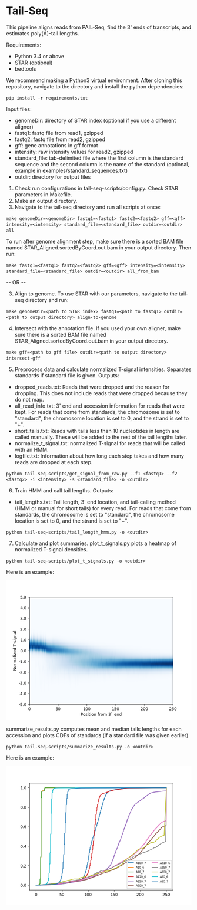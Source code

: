 # Tail-Seq

This pipeline aligns reads from PAIL-Seq, find the 3' ends of transcripts, and estimates poly(A)-tail lengths.

Requirements:
- Python 3.4 or above
- STAR (optional)
- bedtools

We recommend making a Python3 virtual environment. After cloning this repository, navigate to the directory and install the python dependencies:
```
pip install -r requirements.txt
```

Input files:
- genomeDir: directory of STAR index (optional if you use a different aligner)
- fastq1: fastq file from read1, gzipped
- fastq2: fastq file from read2, gzipped
- gff: gene annotations in gff format
- intensity: raw intensity values for read2, gzipped
- standard_file: tab-delimited file where the first column is the standard sequence and the second column is the name of the standard (optional, example in examples/standard_sequences.txt)
- outdir: directory for output files

1. Check run configurations in tail-seq-scripts/config.py. Check STAR parameters in Makefile.
2. Make an output directory.
3. Navigate to the tail-seq directory and run all scripts at once:
```
make genomeDir=<genomeDir> fastq1=<fastq1> fastq2=<fastq2> gff=<gff> intensity=<intensity> standard_file=<standard_file> outdir=<outdir> all
```

To run after genome alignment step, make sure there is a sorted BAM file named STAR_Aligned.sortedByCoord.out.bam in your output directory. Then run:
```
make fastq1=<fastq1> fastq2=<fastq2> gff=<gff> intensity=<intensity> standard_file=<standard_file> outdir=<outdir> all_from_bam
```

-- OR --

3. Align to genome. To use STAR with our parameters, navigate to the tail-seq directory and run:
```
make genomeDir=<path to STAR index> fastq1=<path to fastq1> outdir=<path to output directory> align-to-genome
```
4. Intersect with the annotation file. If you used your own aligner, make sure there is a sorted BAM file named STAR_Aligned.sortedByCoord.out.bam in your output directory.
```
make gff=<path to gff file> outdir=<path to output directory> intersect-gff
```
5. Preprocess data and calculate normalized T-signal intensities. Separates standards if standard file is given. Outputs:
- dropped_reads.txt: Reads that were dropped and the reason for dropping. This does not include reads that were dropped because they do not map.
- all_read_info.txt: 3' end and accession information for reads that were kept. For reads that come from standards, the chromosome is set to "standard", the chromosome location is set to 0, and the strand is set to "+".
- short_tails.txt: Reads with tails less than 10 nucleotides in length are called manually. These will be added to the rest of the tail lengths later.
- normalize_t_signal.txt: normalized T-signal for reads that will be called with an HMM.
- logfile.txt: Information about how long each step takes and how many reads are dropped at each step.
```
python tail-seq-scripts/get_signal_from_raw.py --f1 <fastq1> --f2 <fastq2> -i <intensity> -s <standard_file> -o <outdir>
```
6. Train HMM and call tail lengths. Outputs:
- tail_lengths.txt: Tail length, 3' end location, and tail-calling method (HMM or manual for short tails) for every read. For reads that come from standards, the chromosome is set to "standard", the chromosome location is set to 0, and the strand is set to "+".
```
python tail-seq-scripts/tail_length_hmm.py -o <outdir>
```
7. Calculate and plot summaries. plot_t_signals.py plots a heatmap of normalized T-signal densities. 
```
python tail-seq-scripts/plot_t_signals.py -o <outdir>
```
Here is an example:

![](examples/signal_plot.png)

summarize_results.py computes mean and median tails lengths for each accession and plots CDFs of standards (if a standard file was given earlier)

```
python tail-seq-scripts/summarize_results.py -o <outdir>
```

Here is an example:

![](examples/standard_plot.png)
